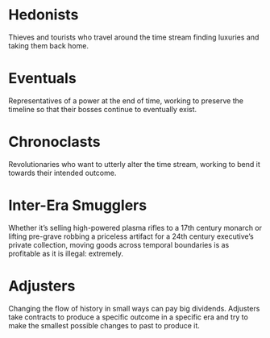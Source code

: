
# Hedonists
Thieves and tourists who travel around the time stream finding luxuries and taking them back home.

# Eventuals
Representatives of a power at the end of time, working to preserve the timeline so that their bosses continue to eventually exist.

# Chronoclasts
Revolutionaries who want to utterly alter the time stream, working to bend it towards their intended outcome.

# Inter-Era Smugglers
Whether it’s selling high-powered plasma rifles to a 17th century monarch or lifting pre-grave robbing a priceless artifact for a 24th century executive’s private collection, moving goods across temporal boundaries is as profitable as it is illegal: extremely.

# Adjusters
Changing the flow of history in small ways can pay big dividends. Adjusters take contracts to produce a specific outcome in a specific era and try to make the smallest possible changes to past to produce it.
